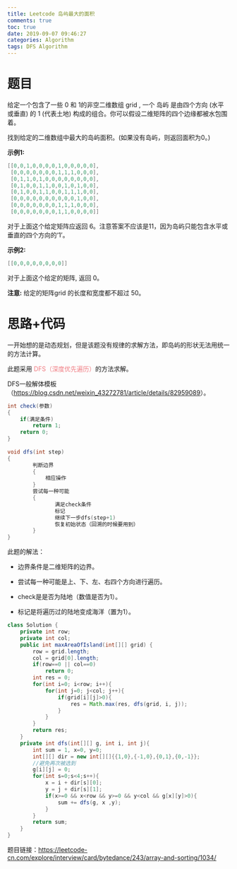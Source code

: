 ```yaml
---
title: Leetcode 岛屿最大的面积
comments: true
toc: true
date: 2019-09-07 09:46:27
categories: Algorithm
tags: DFS Algorithm
---
```


# 题目

给定一个包含了一些 0 和 1的非空二维数组 grid , 一个 岛屿 是由四个方向 (水平或垂直) 的 1 (代表土地) 构成的组合。你可以假设二维矩阵的四个边缘都被水包围着。

找到给定的二维数组中最大的岛屿面积。(如果没有岛屿，则返回面积为0。)

**示例1:**
```java
[[0,0,1,0,0,0,0,1,0,0,0,0,0],
 [0,0,0,0,0,0,0,1,1,1,0,0,0],
 [0,1,1,0,1,0,0,0,0,0,0,0,0],
 [0,1,0,0,1,1,0,0,1,0,1,0,0],
 [0,1,0,0,1,1,0,0,1,1,1,0,0],
 [0,0,0,0,0,0,0,0,0,0,1,0,0],
 [0,0,0,0,0,0,0,1,1,1,0,0,0],
 [0,0,0,0,0,0,0,1,1,0,0,0,0]]
```

对于上面这个给定矩阵应返回 6。注意答案不应该是11，因为岛屿只能包含水平或垂直的四个方向的‘1’。

**示例2:**
```java
[[0,0,0,0,0,0,0,0]]
```

对于上面这个给定的矩阵, 返回 0。

**注意:** 给定的矩阵grid 的长度和宽度都不超过 50。

# 思路+代码

一开始想的是动态规划，但是该题没有规律的求解方法，即岛屿的形状无法用统一的方法计算。

此题采用 <font color=#f07c82>DFS（深度优先遍历）</font>的方法求解。

DFS一般解体模板（<u>https://blog.csdn.net/weixin_43272781/article/details/82959089</u>）。

```java
int check(参数)
{
    if(满足条件)
        return 1;
    return 0;
}
 
void dfs(int step)
{
        判断边界
        {
            相应操作
        }
        尝试每一种可能
        {
               满足check条件
               标记
               继续下一步dfs(step+1)
               恢复初始状态（回溯的时候要用到）
        }
}   
```

此题的解法：

+ 边界条件是二维矩阵的边界。

+ 尝试每一种可能是上、下、左、右四个方向进行遍历。

+ check是是否为陆地（数值是否为1）。

+ 标记是将遍历过的陆地变成海洋（置为1）。

```java
class Solution {
    private int row;
    private int col;
    public int maxAreaOfIsland(int[][] grid) {
        row = grid.length;
        col = grid[0].length;
        if(row==0 || col==0)
            return 0;
        int res = 0;
        for(int i=0; i<row; i++){
            for(int j=0; j<col; j++){
                if(grid[i][j]>0){
                    res = Math.max(res, dfs(grid, i, j));   
                }
            }
        } 
        return res;
    }
    private int dfs(int[][] g, int i, int j){
        int sum = 1, x=0, y=0;
        int[][] dir = new int[][]{{1,0},{-1,0},{0,1},{0,-1}};
        //避免再次被选到
        g[i][j] = 0;
        for(int s=0;s<4;s++){
            x = i + dir[s][0];
            y = j + dir[s][1];
            if(x>=0 && x<row && y>=0 && y<col && g[x][y]>0){
                sum += dfs(g, x ,y);
            }
        }
        return sum;
    }
}
```

题目链接：<u>https://leetcode-cn.com/explore/interview/card/bytedance/243/array-and-sorting/1034/</u>